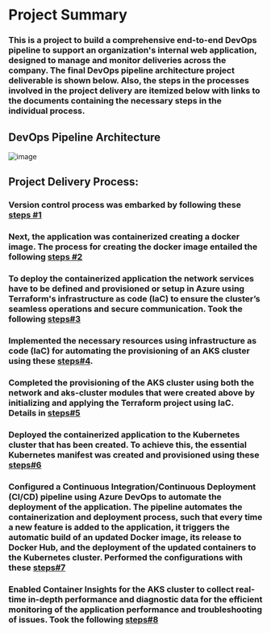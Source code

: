 # Project Summary
### This is a project to build a comprehensive end-to-end DevOps pipeline to support an organization's internal web application, designed to manage and monitor deliveries across the company. The final DevOps pipeline architecture project deliverable is shown below. Also, the steps in the processes involved in the project delivery are itemized below with links to the documents containing the necessary steps in the individual process. 

## DevOps Pipeline Architecture
![image](https://github.com/HKasie/aks-terraform-main/assets/22567426/3d4582bd-fa46-46d8-8557-c916167581be)


## Project Delivery Process:
### Version control process was embarked by following these [steps #1](https://github.com/HKasie/aks-terraform-main/blob/main/Documentation/Documentation%20-%20version%20control.pdf)

### Next, the application was containerized creating a docker image. The process for creating the docker image entailed the following [steps #2](https://github.com/HKasie/aks-terraform-main/blob/main/Documentation/Documentation%20-%20Docker-containerisation%20.pdf)

### To deploy the containerized application the network services have to be defined and provisioned or setup in Azure using Terraform's infrastructure as code (IaC) to ensure the cluster’s seamless operations and secure communication. Took the following [steps#3](https://github.com/HKasie/aks-terraform-main/blob/main/Documentation/Documentation%20-%20Defining%20network%20services%20with%20IaC.pdf) 

### Implemented the necessary resources using infrastructure as code (IaC) for automating the provisioning of an AKS cluster using these [steps#4](https://github.com/HKasie/aks-terraform-main/blob/main/Documentation/Documentation-%20Defining%20an%20AKS%20cluster%20with%20IaC.pdf).

### Completed the provisioning of the AKS cluster using both the network and aks-cluster modules that were created above by initializing and applying the Terraform project using IaC. Details in [steps#5](https://github.com/HKasie/aks-terraform-main/blob/main/Documentation/Documentation-%20Creating%20an%20AKS%20cluster%20with%20IaC.pdf) 

### Deployed the containerized application to the Kubernetes cluster that has been created. To achieve this, the essential Kubernetes manifest was created and provisioned using these [steps#6](https://github.com/HKasie/aks-terraform-main/blob/main/Documentation/Document%20-%20Kubernetes%20Deployment%20to%20AKS.pdf)

### Configured a Continuous Integration/Continuous Deployment (CI/CD) pipeline using Azure DevOps to automate the deployment of the application. The pipeline automates the containerization and deployment process, such that every time a new feature is added to the application, it triggers the automatic build of an updated Docker image, its release to Docker Hub, and the deployment of the updated containers to the Kubernetes cluster. Performed the configurations with these [steps#7](https://github.com/HKasie/aks-terraform-main/blob/main/Documentation/Document%20-%20CI_CD%20pipeline%20with%20Azure%20DevOps.pdf)

### Enabled Container Insights for the AKS cluster to collect real-time in-depth performance and diagnostic data for the efficient monitoring of the application performance and troubleshooting of issues. Took the following [steps#8](https://github.com/HKasie/aks-terraform-main/blob/main/Documentation/Document-%20AKS%20cluster%20monitoring.pdf)
